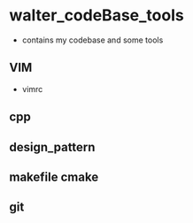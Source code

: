# walter_codeBase_tools
* contains my codebase and some tools

## VIM
* vimrc

## cpp

## design_pattern

## makefile cmake

## git
